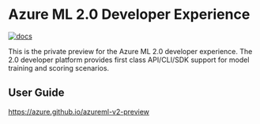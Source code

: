 # Azure ML 2.0 Developer Experience

[![docs](https://github.com/Azure/azureml-v2-preview/workflows/docs/badge.svg)](https://github.com/Azure/azureml-v2-preview/actions?query=workflow%3Adocs)

This is the private preview for the Azure ML 2.0 developer experience.
The 2.0 developer platform provides first class API/CLI/SDK support for model training and scoring scenarios.

## User Guide

https://azure.github.io/azureml-v2-preview

